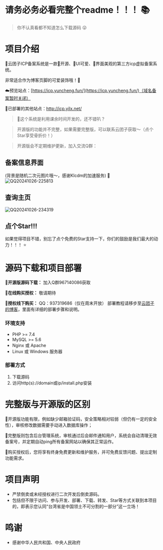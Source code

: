 # 请务必务必看完整个readme！！！ 📚

> 你不认真看都不知道怎么下载源码 😜

# 项目介绍
🌠云团子ICP备案系统是一款💖开源、🩷UI可爱、🩵界面美观的第三方icp虚拟备案系统。

非常适合作为博客页脚的可爱装饰哦！🎈

☁️预览站点：[https://icp.yuncheng.fun/](https://icp.yuncheng.fun/)（域名备案暂时关闭）

🚀已部署的其他站点：http://icp.yilx.net/ 

> 🎉这个系统是利用课余时间开发的，还不错叭？

> 开源版的功能并不完整，如果需要完整版，可以联系云团子获取～（点个Star享受骨折价！）

> 开源版会不定期维护更新，加入交流Q群：
## 备案信息界面
(背景是随机二次元图片哦～，感谢Klcdm的加速服务) 🎨
![QQ20241026-225813](https://github.com/user-attachments/assets/d93c0488-48bb-46d7-8160-5ef769ca8de2)
## 查询主页
![QQ20241026-234319](https://github.com/user-attachments/assets/7e6f8bed-bded-48a5-a0da-d2c6bf7bab66)
## 点个Star!!!
如果觉得项目不错，别忘了点个免费的Star支持一下，你们的鼓励是我们最大的动力！！！ ⭐️
# 源码下载和项目部署
**🧡开源版源码下载：** 加入Q群967140086获取

**🩵在线购买授权：** 敬请期待

**🩷授权线下购买：** QQ：937319686（仅在周末开放）
部署教程请移步至[云团子的博客](https://www.yuncheng.fun/)，里面有详细的部署步骤和说明。
### 环境支持
- PHP >= 7.4
- MySQL >= 5.6
- Nginx 或 Apache
- Linux 或 Windows 服务器
### 部署方式
1. 下载源码
2. 访问http(s)://domain或ip/install.php安装
# 完整版与开源版的区别
🧡开源版功能有限，例如缺少邮箱验证码，安全策略相对较弱（但仍有一定的安全性），审核修改数据需要手动进入数据库操作；

🩵完整版则包含后台管理系统，审核通过后会邮件通知用户，系统会自动清理无效备案号，并定期自动ping所有备案网站以确保其正常运作。

🩷购买授权后，您将享有终身免费更新和维护服务，并可免费反馈问题、提出定制功能需求。
# 项目声明
- 严禁倒卖或未经授权进行二次开发后倒卖源码。
- 包括但不限于访问、参与开发、部署、下载、转发、Star等方式关联到本项目的，即表示您认同“台湾省是中国领土不可分割的一部分”这一立场！
# 鸣谢
- 感谢中华人民共和国、中央人民政府
